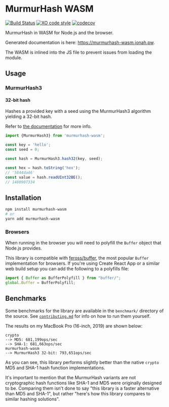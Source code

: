 # MurmurHash WASM

[![Build Status](https://github.com/jonahsnider/murmurhash-wasm/workflows/CI/badge.svg)](https://github.com/jonahsnider/murmurhash-wasm/actions)
[![XO code style](https://img.shields.io/badge/code_style-XO-5ed9c7.svg)](https://github.com/xojs/xo)
[![codecov](https://codecov.io/gh/jonahsnider/murmurhash-wasm/branch/main/graph/badge.svg)](https://codecov.io/jonahsnider/murmurhash-wasm)

MurmurHash in WASM for Node.js and the browser.

Generated documentation is here: <https://murmurhash-wasm.jonah.pw>.

The WASM is inlined into the JS file to prevent issues from loading the module.

## Usage

### MurmurHash3

#### 32-bit hash

Hashes a provided key with a seed using the MurmurHash3 algorithm yielding a 32-bit hash.

Refer to [the documentation](https://murmurhash-wasm.jonah.pw/modules/murmurhash3#hash32) for more info.

```js
import {MurmurHash3} from 'murmurhash-wasm';

const key = 'hello';
const seed = 0;

const hash = MurmurHash3.hash32(key, seed);

const hex = hash.toString('hex');
// '5844da46'
const value = hash.readUInt32BE();
// 1480907334
```

## Installation

```sh
npm install murmurhash-wasm
# or
yarn add murmurhash-wasm
```

### Browsers

When running in the browser you will need to polyfill the `Buffer` object that Node.js provides.

This library is compatible with [feross/buffer](https://github.com/feross/buffer), the most popular `Buffer` implementation for browsers.
If you're using Create React App or a similar web build setup you can add the following to a polyfills file:

```js
import { Buffer as BufferPolyfill } from "buffer/";
global.Buffer = BufferPolyfill;
```

## Benchmarks

Some benchmarks for the library are available in the `benchmark/` directory of the source.
See [`contributing.md`](contributing.md) for info on how to run them yourself.

The results on my MacBook Pro (16-inch, 2019) are shown below:

```text
crypto
--> MD5: 681,199ops/sec
--> SHA-1: 681,663ops/sec
murmurhash-wasm
--> MurmurHash3 32-bit: 793,651ops/sec
```

As you can see, this library performs slightly better than the native `crypto` MD5 and SHA-1 hash function implementations.

It's important to mention that the MurmurHash variants are not cryptographic hash functions like SHA-1 and MD5 were originally designed to be.
Comparing them isn't done to say "this library is a faster alternative than MD5 and SHA-1", but rather "here's how this library compares to similar hashing solutions".
